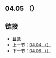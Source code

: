 ## 04.05 （）


## 链接
* [目录](https://github.com/alpha2018/go-zh/blob/master/tour/directory.md)
* 上一节：[04.04 （）](https://github.com/alpha2018/go-zh/blob/master/tour/04.04.md)
* 下一节：[04.06 （）](https://github.com/alpha2018/go-zh/blob/master/tour/04.06.md)
